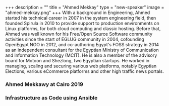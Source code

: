 +++
description = ""
title = "Ahmed Mekkay"
type = "new-speaker"
image = "ahmed-mekkay.png"
+++
With a background in Engineering, Ahmed started his technical career in 2007 in the system engineering field, then founded Spirula in 2010 to provide support to production environments on Linux platforms, for both cloud computing and classic hosting. Before that, Ahmed was well known for his Free/Open Source Software community activities since the start of EGLUG community in 2004, cofounding OpenEgypt NGO in 2012, and co-authoring Egypt's FOSS strategy in 2014 as an independent consultant for the Egyptian Ministry of Communication and Information Technology (MCIT). He is also a member of the advisory board for Motoon and Shezlong, two Egyptian startups. He worked in managing, scaling and securing various web platforms, notably Egyptian Elections, various eCommerce platforms and other high traffic news portals.

### Ahmed Mekkawy at Cairo 2019

### Infrastructure as Code using Ansible